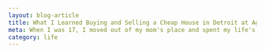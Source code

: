 ```yaml
---
layout: blog-article
title: What I Learned Buying and Selling a Cheap House in Detroit at Age 17
meta: When I was 17, I moved out of my mom's place and spent my life's savings buying and renovating a house in detroit. Here's what I learned.
category: life
---
```



